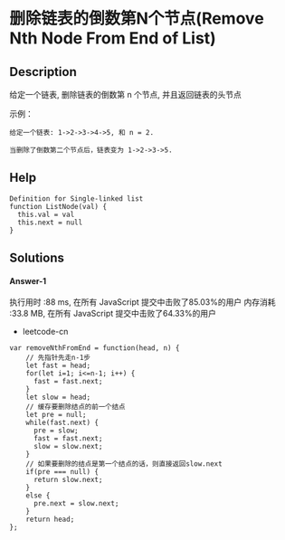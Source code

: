# 删除链表的倒数第N个节点(Remove Nth Node From End of List)

## Description

给定一个链表, 删除链表的倒数第 n 个节点, 并且返回链表的头节点

示例：
```
给定一个链表: 1->2->3->4->5, 和 n = 2.

当删除了倒数第二个节点后，链表变为 1->2->3->5.
```

## Help

```
Definition for Single-linked list
function ListNode(val) {
  this.val = val
  this.next = null
}

```

## Solutions

#### Answer-1
执行用时 :88 ms, 在所有 JavaScript 提交中击败了85.03%的用户
内存消耗 :33.8 MB, 在所有 JavaScript 提交中击败了64.33%的用户

- leetcode-cn


```
var removeNthFromEnd = function(head, n) {
    // 先指针先走n-1步
    let fast = head;
    for(let i=1; i<=n-1; i++) {
      fast = fast.next;
    }
    let slow = head;
    // 缓存要删除结点的前一个结点
    let pre = null;
    while(fast.next) {
      pre = slow;
      fast = fast.next;
      slow = slow.next;
    }
    // 如果要删除的结点是第一个结点的话，则直接返回slow.next
    if(pre === null) {
      return slow.next;
    }
    else {
      pre.next = slow.next;
    }
    return head;
};
```
